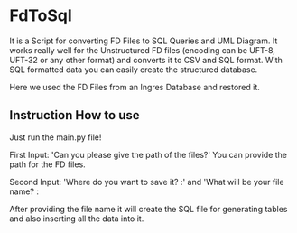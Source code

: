# FdToSql


It is a Script for converting FD Files to SQL Queries and UML Diagram. It works really well for the Unstructured FD files (encoding can be UFT-8, UFT-32 or any other format) and converts it to CSV and SQL format. With SQL formatted data you can easily create the structured database.

Here we used the FD Files from an Ingres Database and restored it.

## Instruction How to use

Just run the main.py file!

First Input:
'Can you please give the path of the files?'
You can provide the path for the FD files.

Second Input:
'Where do you want to save it? :'
and
'What will be your file name? :

After providing the file name it will create the SQL file for generating tables and also inserting all the data into it.

